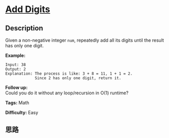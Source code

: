 # [Add Digits][title]

## Description

Given a non-negative integer `num`, repeatedly add all its digits until the
result has only one digit.

**Example:**
            Input: 38    Output: 2     Explanation: The process is like: 3 + 8 = 11, 1 + 1 = 2.                  Since 2 has only one digit, return it.    

**Follow up:**  
Could you do it without any loop/recursion in O(1) runtime?


**Tags:** Math

**Difficulty:** Easy

## 思路

[title]: https://leetcode.com/problems/add-digits
